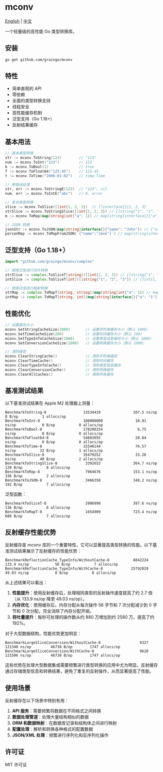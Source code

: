 # mconv

[English](README.md) | [中文](README_zh.md)

一个轻量级的高性能 Go 类型转换库。

## 安装

```bash
go get github.com/graingo/mconv
```

## 特性

- 简单直观的 API
- 零依赖
- 全面的类型转换支持
- 线程安全
- 高性能缓存机制
- 泛型支持（Go 1.18+）
- 反射结果缓存

## 基本用法

```go
// 基本类型转换
str := mconv.ToString(123)        // "123"
num := mconv.ToInt("123")         // 123
b := mconv.ToBool(1)              // true
f := mconv.ToFloat64("123.45")    // 123.45
t := mconv.ToTime("2006-01-02")   // time.Time

// 带错误处理
str, err := mconv.ToStringE(123)  // "123", nil
num, err := mconv.ToIntE("abc")   // 0, error

// 复杂类型转换
slice := mconv.ToSlice([]int{1, 2, 3})  // []interface{}{1, 2, 3}
strSlice := mconv.ToStringSlice([]int{1, 2, 3}) // []string{"1", "2", "3"}
m := mconv.ToMap(map[string]int{"a": 1}) // map[string]interface{}{"a": 1}

// JSON 转换
jsonStr := mconv.ToJSON(map[string]interface{}{"name": "John"}) // {"name":"John"}
personMap := mconv.ToMapFromJSON(`{"name":"Jane"}`) // map[string]interface{}{"name": "Jane"}
```

## 泛型支持（Go 1.18+）

```go
import "github.com/graingo/mconv/complex"

// 使用泛型进行切片转换
strSlice := complex.ToSliceT[string]([]int{1, 2, 3}) // []string{"1", "2", "3"}
intSlice := complex.ToSliceT[int]([]string{"1", "2", "3"}) // []int{1, 2, 3}

// 使用泛型进行映射转换
strMap := complex.ToMapT[string, string](map[string]int{"a": 1}) // map[string]string{"a": "1"}
intMap := complex.ToMapT[string, int](map[string]interface{}{"a": "1"}) // map[string]int{"a": 1}
```

## 性能优化

```go
// 设置缓存大小
mconv.SetStringCacheSize(2000)       // 设置字符串缓存大小（默认 1000）
mconv.SetTimeCacheSize(200)          // 设置时间缓存大小（默认 100）
mconv.SetTypeInfoCacheSize(1000)     // 设置类型信息缓存大小（默认 1000）
mconv.SetConversionCacheSize(1000)   // 设置转换缓存大小（默认 1000）

// 清除缓存
mconv.ClearStringCache()             // 清除字符串缓存
mconv.ClearTimeCache()               // 清除时间缓存
mconv.ClearTypeInfoCache()           // 清除类型信息缓存
mconv.ClearConversionCache()         // 清除转换缓存
mconv.ClearAllCaches()               // 清除所有缓存
```

## 基准测试结果

以下基准测试结果在 Apple M2 处理器上测量：

```
BenchmarkToString-8                 13534419               107.5 ns/op            8 B/op           1 allocs/op
BenchmarkToInt-8                    100000000               10.91 ns/op            0 B/op           0 allocs/op
BenchmarkToBool-8                   178200254                6.75 ns/op            0 B/op           0 allocs/op
BenchmarkToFloat64-8                54603055                20.84 ns/op            0 B/op           0 allocs/op
BenchmarkToTime-8                   15548144                76.57 ns/op           32 B/op           1 allocs/op
BenchmarkToSlice-8                  35479252                33.26 ns/op           40 B/op           2 allocs/op
BenchmarkToStringSlice-8             3392653               364.7 ns/op           120 B/op           8 allocs/op
BenchmarkToMap-8                     7964676               153.1 ns/op           336 B/op           2 allocs/op
BenchmarkToJSON-8                    3466358               348.2 ns/op           192 B/op           7 allocs/op
```

泛型函数：

```
BenchmarkToSliceT-8                  2906990               397.6 ns/op          136 B/op           6 allocs/op
BenchmarkToMapT-8                    1654909               723.4 ns/op          688 B/op           7 allocs/op
```

## 反射缓存性能优势

反射缓存是 mconv 库的一个重要特性，它可以显著提高类型转换的性能。以下基准测试结果展示了反射缓存的性能优势：

```
BenchmarkReflectionCache_TypeInfo/WithoutCache-8           8842224               133.9 ns/op            56 B/op           7 allocs/op
BenchmarkReflectionCache_TypeInfo/WithCache-8             25792029                49.03 ns/op            0 B/op           0 allocs/op
```

从上述结果可以看出：

1. **性能提升**：使用反射缓存后，处理相同类型的反射操作速度提高了约 2.7 倍（从 133.9 ns/op 降至 49.03 ns/op）。
2. **内存优化**：使用缓存后，内存分配从每次操作 56 字节和 7 次分配减少到 0 字节和 0 次分配，完全消除了内存分配开销。
3. **吞吐量提升**：每秒可处理的操作数从约 880 万增加到约 2580 万，提高了约 192%。

对于大型数据结构，性能优势更加明显：

```
BenchmarkLargeSliceConversion/WithoutCache-8                  9327             121340 ns/op         46738 B/op        1747 allocs/op
BenchmarkLargeSliceConversion/WithCache-8                     9620             121506 ns/op         46738 B/op        1747 allocs/op
```

这些优势在处理大型数据集或需要频繁进行类型转换的应用中尤为明显。反射缓存通过存储类型信息和转换结果，避免了重复的反射操作，从而显著提高了性能。

## 使用场景

反射缓存在以下场景中特别有用：

1. **API 服务**：需要频繁将数据在不同格式之间转换
2. **数据处理管道**：处理大量结构相似的数据
3. **ORM 和数据映射**：在数据库记录和结构体之间进行映射
4. **配置处理**：解析和转换各种格式的配置数据
5. **JSON/XML 处理**：频繁进行序列化和反序列化操作

## 许可证

MIT 许可证
